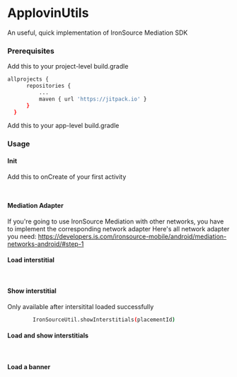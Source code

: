 # ApplovinUtils
An useful, quick implementation of IronSource Mediation SDK


<!-- GETTING STARTED -->

### Prerequisites

Add this to your project-level build.gradle
  ```sh
  allprojects {
		repositories {
			...
			maven { url 'https://jitpack.io' }
		}
	}
  ```
Add this to your app-level build.gradle
  
### Usage

#### Init
Add this to onCreate of your first activity
 ```sh
      
 ```
 #### Mediation Adapter
 
 If you're going to use IronSource Mediation with other networks, you have to implement the corresponding network adapter
 Here's all network adapter you need:
 https://developers.is.com/ironsource-mobile/android/mediation-networks-android/#step-1
#### Load interstitial
 ```sh
      
 ```
#### Show interstitial
Only available after intersitital loaded successfully
 ```sh		
         IronSourceUtil.showInterstitials(placementId)
 ```
#### Load and show interstitials
 ```sh
        
 ```
 #### Load a banner
 
 ```sh
  ```
